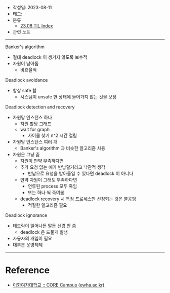 - 작성일: 2023-08-11
- 태그: 
- 분류
    - [23.08 TIL Index](23.08%20TIL%20Index.md)
- 관련 노트

---

Banker's algorithm

- 절대 deadlock 이 생기지 않도록 보수적
- 자원이 남아돔
    - 비효율적

Deadlock avoidance

- 항상 safe 함
    - 시스템이 unsafe 한 상태에 들어가지 않는 것을 보장

Deadlock detection and recovery

- 자원당 인스턴스 하나
    - 자원 할당 그래프
    - wait for graph
        - 사이클 찾기 n^2 시간 걸림
- 자원당 인스턴스 여러 개
    - Banker's algorithm 과 비슷한 알고리즘 사용
- 자원은 그냥 줌
    - 자원이 만약 부족하다면
    - 추가 요청 없는 애가 반납할거라고 낙관적 생각
        - 반납으로 요청을 받아들일 수 있다면 deadlock 이 아니다
    - 만약 자원이 그래도 부족하다면
        - 연루된 process 모두 죽임
        - 또는 하나 씩 죽여봄
    - deadlock recovery 시 특정 프로세스만 선정되는 것은 불공평
        - 적절한 알고리즘 필요

Deadlock ignorance

- 데드락이 일어나든 말든 신경 안 씀
    - deadlock 은 드물게 발생
- 사용자의 개입이 필요
- 대부분 운영체제


---

# Reference

- [이화여자대학교 :: CORE Campus (ewha.ac.kr)](https://core.ewha.ac.kr/publicview/C0101020140415131030840772?vmode=f)